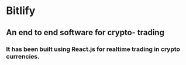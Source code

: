 # Bitlify
## An end to end software for crypto- trading
### It has been built using React.js for realtime trading in crypto currencies.
